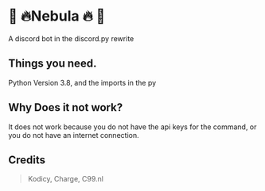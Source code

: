 # 📣 🔥Nebula 🔥 📣
A discord bot in the discord.py rewrite

## Things you need.

Python Version 3.8, and the imports in the py

## Why Does it not work?
It does not work because you do not have the api keys for the command, or you do not have an internet connection.

## Credits
> Kodicy,
> Charge,
> C99.nl

